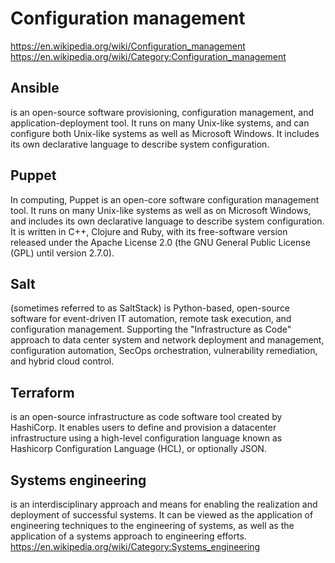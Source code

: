 # Configuration management

https://en.wikipedia.org/wiki/Configuration_management
https://en.wikipedia.org/wiki/Category:Configuration_management



## Ansible
is an open-source software provisioning, configuration management, and application-deployment tool. It runs on many Unix-like systems, and can configure both Unix-like systems as well as Microsoft Windows. It includes its own declarative language to describe system configuration.

## Puppet
In computing, Puppet is an open-core software configuration management tool. It runs on many Unix-like systems as well as on Microsoft Windows, and includes its own declarative language to describe system configuration. It is written in C++, Clojure and Ruby, with its free-software version released under the Apache License 2.0 (the GNU General Public License (GPL) until version 2.7.0).

## Salt
(sometimes referred to as SaltStack) is Python-based, open-source software for event-driven IT automation, remote task execution, and configuration management. Supporting the "Infrastructure as Code" approach to data center system and network deployment and management, configuration automation, SecOps orchestration, vulnerability remediation, and hybrid cloud control.

## Terraform
is an open-source infrastructure as code software tool created by HashiCorp. It enables users to define and provision a datacenter infrastructure using a high-level configuration language known as Hashicorp Configuration Language (HCL), or optionally JSON.

## Systems engineering
is an interdisciplinary approach and means for enabling the realization and deployment of successful systems. It can be viewed as the application of engineering techniques to the engineering of systems, as well as the application of a systems approach to engineering efforts.
https://en.wikipedia.org/wiki/Category:Systems_engineering
